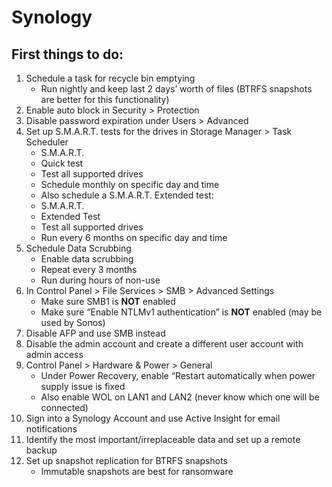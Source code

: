 # Synology

## First things to do:

1.  Schedule a task for recycle bin emptying
    - Run nightly and keep last 2 days’ worth of files (BTRFS snapshots are better for this functionality)
2.  Enable auto block in Security > Protection
3.  Disable password expiration under Users > Advanced
4.  Set up S.M.A.R.T. tests for the drives in Storage Manager > Task Scheduler
    - S.M.A.R.T.
    - Quick test
    - Test all supported drives
    - Schedule monthly on specific day and time
    - Also schedule a S.M.A.R.T. Extended test:
    - S.M.A.R.T.
    - Extended Test
    - Test all supported drives
    - Run every 6 months on specific day and time
5.  Schedule Data Scrubbing
    - Enable data scrubbing
    - Repeat every 3 months
    - Run during hours of non-use
6.  In Control Panel > File Services > SMB > Advanced Settings
    - Make sure SMB1 is **NOT** enabled
    - Make sure “Enable NTLMv1 authentication” is **NOT** enabled (may be used by Sonos)
7.  Disable AFP and use SMB instead
8.  Disable the admin account and create a different user account with admin access
9.  Control Panel > Hardware & Power > General
    - Under Power Recovery, enable “Restart automatically when power supply issue is fixed
    - Also enable WOL on LAN1 and LAN2 (never know which one will be connected)
10. Sign into a Synology Account and use Active Insight for email notifications
11. Identify the most important/irreplaceable data and set up a remote backup
12. Set up snapshot replication for BTRFS snapshots
    - Immutable snapshots are best for ransomware